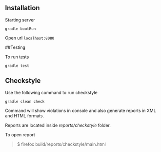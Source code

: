 ## Installation

Starting server

    gradle bootRun


Open url `localhost:8080`

##Testing

To run tests

    gradle test
    
## Checkstyle    
    
Use the following command to run checkstyle
    
    gradle clean check

Command will show violations in console and also
generate reports in XML and HTML formats.     

Reports are located inside _reports/checkstyle_ folder.

To open report 
> $ firefox build/reports/checkstyle/main.html

